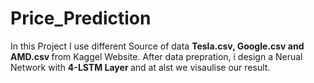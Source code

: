 # Price_Prediction
In this Project I use different Source of data <b> Tesla.csv, Google.csv and AMD.csv </b> from Kaggel Website. After data prepration, i design a Nerual Network with <b> 4-LSTM Layer </b> and at alst we visaulise our result.
